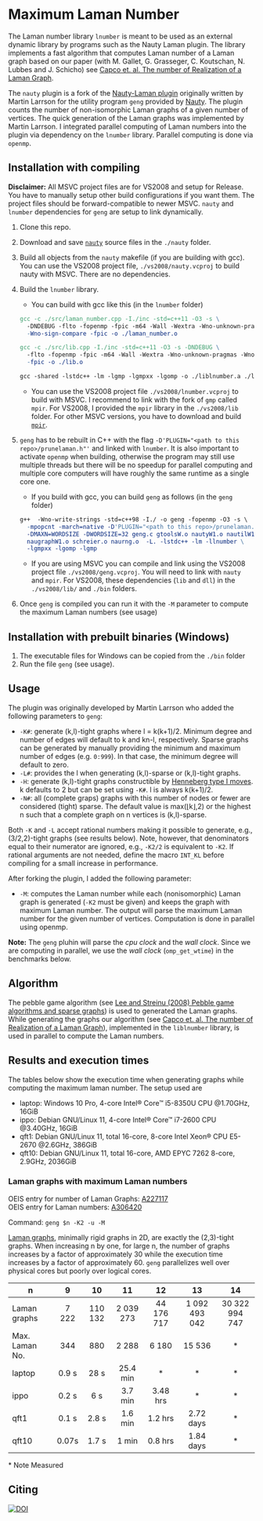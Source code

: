 # Maximum Laman Number
The Laman number library `lnumber` is meant to be used as an external dynamic library by programs such as the Nauty Laman plugin. The library implements a fast algorithm that computes Laman number of a Laman graph based on our paper (with M. Gallet, G. Grasseger, C. Koutschan, N. Lubbes and J. Schicho) see [Capco et. al. The number of Realization of a Laman Graph](http://www.koutschan.de/data/laman/).

The `nauty` plugin is a fork of the [Nauty-Laman plugin](https://github.com/martinkjlarsson/nauty-laman-plugin) originally written by Martin Larrson for the utility 
program `geng` provided by [Nauty](http://pallini.di.uniroma1.it/). The plugin counts the number of non-isomorphic Laman graphs of a given number of 
vertices. The quick generation of the Laman graphs was implemented by Martin Larrson. I integrated parallel computing of Laman numbers into the plugin via dependency on the `lnumber` library. Parallel computing is done via `openmp`.

## Installation with compiling

**Disclaimer:** All MSVC project files are for VS2008 and setup for Release. You have to manually setup other build configurations if you want them. The project files should be forward-compatible to newer MSVC. `nauty` and `lnumber` dependencies for `geng` are setup to link dynamically.

1. Clone this repo.
1. Download and save [`nauty`](http://pallini.di.uniroma1.it/) source files in the `./nauty` folder. 
1. Build all objects from the `nauty` makefile (if you are building with gcc). You can use the VS2008 project file, `./vs2008/nauty.vcproj` to build nauty with MSVC. There are no dependencies.
1. Build the `lnumber` library. 
    * You can build with gcc like this (in the `lnumber` folder)
    ```makefile
    gcc -c ./src/laman_number.cpp -I./inc -std=c++11 -O3 -s \
      -DNDEBUG -flto -fopenmp -fpic -m64 -Wall -Wextra -Wno-unknown-pragmas \
      -Wno-sign-compare -fpic -o ./laman_number.o

    gcc -c ./src/lib.cpp -I./inc -std=c++11 -O3 -s -DNDEBUG \
      -flto -fopenmp -fpic -m64 -Wall -Wextra -Wno-unknown-pragmas -Wno-sign-compare \
      -fpic -o ./lib.o
    
    gcc -shared -lstdc++ -lm -lgmp -lgmpxx -lgomp -o ./liblnumber.a ./lib.o -fopenmp 
    ```
    * You can use the VS2008 project file `./vs2008/lnumber.vcproj` to build with MSVC. I recommend to link with the fork of `gmp` called `mpir`. For VS2008, I provided the `mpir` library in the `./vs2008/lib` folder. For other MSVC versions, you have to download and build [`mpir`](https://github.com/wbhart/mpir).
1. `geng` has to be rebuilt 
in C++ with the flag `-D'PLUGIN="<path to this repo>/prunelaman.h"'` and linked with `lnumber`. It is also important to activate `openmp` when building, otherwise the program may still use multiple threads but there will be no speedup for parallel computing and multiple core computers will have roughly the same runtime as a single core one.
    * If you build with gcc, you can build `geng` as follows (in the `geng` folder)
    ```makefile
    g++  -Wno-write-strings -std=c++98 -I./ -o geng -fopenmp -O3 -s \ 
      -mpopcnt -march=native -D'PLUGIN="<path to this repo>/prunelaman.h"' \
      -DMAXN=WORDSIZE -DWORDSIZE=32 geng.c gtoolsW.o nautyW1.o nautilW1.o \
      naugraphW1.o schreier.o naurng.o  -L. -lstdc++ -lm -llnumber \
      -lgmpxx -lgomp -lgmp
    ```
    * If you are using MSVC you can compile and link using the VS2008 project file `./vs2008/geng.vcproj`. You will need to link with `nauty` and `mpir`. For VS2008, these dependencies (`lib` and `dll`) in  the `./vs2008/lib/` and `./bin` folders. 
    
6. Once `geng` is compiled you can run it with the `-M` parameter to compute the maximum Laman numbers (see usage)

## Installation with prebuilt binaries (Windows)

1. The executable files for Windows can be copied from the `./bin` folder
1. Run the file `geng` (see usage).

## Usage
The plugin was originally developed by Martin Larrson who added the following parameters to `geng`:
* `-K#`: generate (k,l)-tight graphs where l = k(k+1)/2. Minimum degree and number of edges will default to k and kn-l, respectively. Sparse graphs can be generated by manually providing the minimum and maximum number of edges (e.g. `0:999`). In that case, the minimum degree will default to zero.
* `-L#`: provides the l when generating (k,l)-sparse or (k,l)-tight graphs.
* `-H`: generate (k,l)-tight graphs constructible by [Henneberg type I moves](https://en.wikipedia.org/wiki/Laman_graph#Henneberg_construction). k defaults to 2 but can be set using `-K#`. l is always k(k+1)/2.
* `-N#`: all (complete graps) graphs with this number of nodes or fewer are considered (tight) sparse. The default value is max(⌊k⌋,2) or the highest n such that a complete graph on n vertices is (k,l)-sparse.

Both `-K` and `-L` accept rational numbers making it possible to generate, e.g., (3/2,2)-tight graphs (see results below). Note, however, that denominators equal to their numerator are ignored, e.g., `-K2/2` is equivalent to `-K2`. If rational arguments are not needed, define the macro `INT_KL` before compiling for a small increase in performance.

After forking the plugin, I added the following parameter:
* `-M`: computes the Laman number while each (nonisomorphic) Laman graph is generated (`-K2` must be given) and keeps the graph with maximum Laman number. The output will parse the maximum Laman number for the given number of vertices. Computation is done in parallel using openmp.

**Note:** The `geng` pluhin will parse the *cpu clock* and the *wall clock*. Since we are computing in parallel, we use the *wall clock* (`omp_get_wtime`) in the benchmarks below.

## Algorithm
The pebble game algorithm (see [Lee and Streinu (2008) Pebble game algorithms and sparse graphs](https://www.sciencedirect.com/science/article/pii/S0012365X07005602)) is used to generated the Laman graphs. While generating the graphs our algorithm (see [Capco et. al. The number of Realization of a Laman Graph](http://www.koutschan.de/data/laman/)), implemented in the `liblnumber` library, is used in parallel to compute the Laman numbers. 

## Results and execution times
The tables below show the execution time when generating graphs while computing the maximum laman number. The setup used are
* laptop: Windows 10 Pro, 4-core Intel® Core™ i5-8350U CPU @1.70GHz, 16GiB 
* ippo: Debian GNU/Linux 11, 4-core Intel® Core™ i7-2600 CPU @3.40GHz, 16GiB 
* qft1: Debian GNU/Linux 11, total 16-core, 8-core Intel Xeon® CPU E5-2670 @2.6GHz, 386GiB 
* qft10: Debian GNU/Linux 11, total 16-core, AMD EPYC 7262 8-core, 2.9GHz, 2036GiB 

### Laman graphs with maximum Laman numbers
OEIS entry for number of Laman Graphs: [A227117](https://oeis.org/A227117 "Number of minimally rigid graphs in 2D on n vertices.")<br>
OEIS entry for Laman numbers: [A306420](https://oeis.org/A306420)

Command: `geng $n -K2 -u -M`

[Laman graphs](https://en.wikipedia.org/wiki/Laman_graph), minimally rigid graphs in 2D, are exactly the (2,3)-tight graphs. When increasing n by one, for large n, the number of graphs increases by a factor of approximately 30 while the execution time increases by a factor of approximately 60. `geng` parallelizes well over physical cores but poorly over logical cores. 


n             |     9    |   10    |    11      |    12      |      13       |     14         |
--------------|:--------:|:-------:|:----------:|:----------:|:-------------:|:--------------:|
Laman graphs  | 7 222    | 110 132 |  2 039 273 | 44 176 717 | 1 092 493 042 | 30 322 994 747 |
Max. Laman No.| 344      | 880     | 2 288      | 6 180      | 15 536        | \* |
laptop    |   0.9 s  | 28 s    | 25.4 min   | \*| \*  | \*  |
ippo      |   0.2 s  | 6 s     | 3.7 min    | 3.48 hrs      |   \*  | \*  |
qft1      |   0.1 s  | 2.8 s   | 1.6 min    | 1.2 hrs       |  2.72 days  | \* |
qft10     |   0.07s  | 1.7 s   | 1 min      | 0.8 hrs       |  1.84 days  | \*  |

\* Note Measured

## Citing
 
[![DOI](https://zenodo.org/badge/683425893.svg)](https://zenodo.org/badge/latestdoi/683425893)

